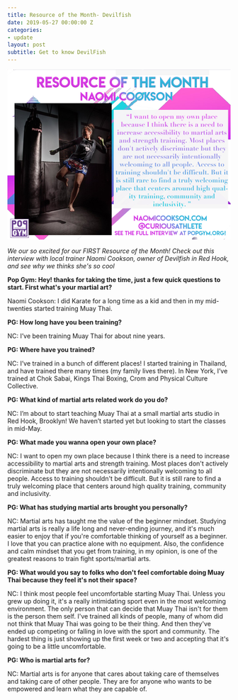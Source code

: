 ```yaml
---
title: Resource of the Month- Devilfish
date: 2019-05-27 00:00:00 Z
categories:
- update
layout: post
subtitle: Get to know DevilFish
---
```


![Naomi Cookson](/assets/resourceofthemonthnaomi.jpg)

_We our so excited for our FIRST Resource of the Month! Check out this interview with local trainer Naomi Cookson, owner of Devilfish in Red Hook, and see why we thinks she's so cool_

**Pop Gym: Hey! thanks for taking the time, just a few quick questions to start. First what's your martial art?**

Naomi Cookson: I did Karate for a long time as a kid and then in my mid-twenties started training Muay Thai. 

**PG: How long have you been training?**

NC: I’ve been training Muay Thai for about nine years.

**PG: Where have you trained?**

NC: I’ve trained in a bunch of different places! I started training in Thailand, and have trained there many times (my family lives there). In New York, I’ve trained at Chok Sabai, Kings Thai Boxing, Crom and Physical Culture Collective.  

**PG: What kind of martial arts related work do you do?**

NC: I’m about to start teaching Muay Thai at a small martial arts studio in Red Hook, Brooklyn! We haven’t started yet but looking to start the classes in mid-May. 

**PG: What made you wanna open your own place?**

NC: I want to open my own place because I think there is a need to increase accessibility to martial arts and strength training. Most places don't actively discriminate but they are not necessarily intentionally welcoming to all people. Access to training shouldn't be difficult. But it is still rare to find a truly welcoming place that centers around high quality training, community and inclusivity. 

**PG: What has studying martial arts brought you personally?**

NC: Martial arts has taught me the value of the beginner mindset. Studying martial arts is really a life long and never-ending journey, and it's much easier to enjoy that if you're comfortable thinking of yourself as a beginner. I love that you can practice alone with no equipment. Also, the confidence and calm mindset that you get from training, in my opinion, is one of the greatest reasons to train fight sports/martial arts.

**PG: What would you say to folks who don't feel comfortable doing Muay Thai because they feel it's not their space?**

NC: I think most people feel uncomfortable starting Muay Thai. Unless you grew up doing it, it's a really intimidating sport even in the most welcoming environment. The only person that can decide that Muay Thai isn't for them is the person them self. I've trained all kinds of people, many of whom did not think that Muay Thai was going to be their thing. And then they've ended up competing or falling in love with the sport and community. The hardest thing is just showing up the first week or two and accepting that it's going to be a little uncomfortable. 

**PG: Who is martial arts for?**

NC: Martial arts is for anyone that cares about taking care of themselves and taking care of other people. They are for anyone who wants to be empowered and learn what they are capable of.  
